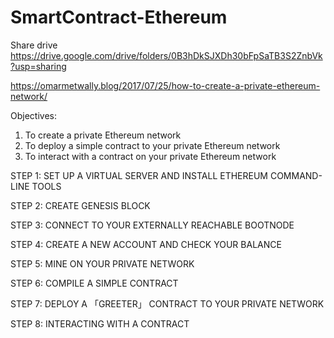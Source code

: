 # SmartContract-Ethereum

Share drive
https://drive.google.com/drive/folders/0B3hDkSJXDh30bFpSaTB3S2ZnbVk?usp=sharing



https://omarmetwally.blog/2017/07/25/how-to-create-a-private-ethereum-network/


Objectives:
1. To create a private Ethereum network
2. To deploy a simple contract to your private Ethereum network
3. To interact with a contract on your private Ethereum network

STEP 1: SET UP A VIRTUAL SERVER AND INSTALL ETHEREUM COMMAND-LINE TOOLS

STEP 2: CREATE GENESIS BLOCK

STEP 3: CONNECT TO YOUR EXTERNALLY REACHABLE BOOTNODE

STEP 4: CREATE A NEW ACCOUNT AND CHECK YOUR BALANCE

STEP 5: MINE ON YOUR PRIVATE NETWORK

STEP 6: COMPILE A SIMPLE CONTRACT

STEP 7: DEPLOY A 「GREETER」 CONTRACT TO YOUR PRIVATE NETWORK

STEP 8: INTERACTING WITH A CONTRACT
